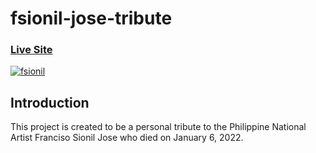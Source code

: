 # fsionil-jose-tribute

### [Live Site](https://fsionil-jose-tribute.netlify.app)

<a href="https://ibb.co/Fn9kXjB"><img src="https://i.ibb.co/png6Q93/fsionil.jpg" alt="fsionil" border="0"/></a>

## Introduction
This project is created to be a personal tribute to the Philippine National Artist Franciso Sionil Jose who died on January 6, 2022. 
